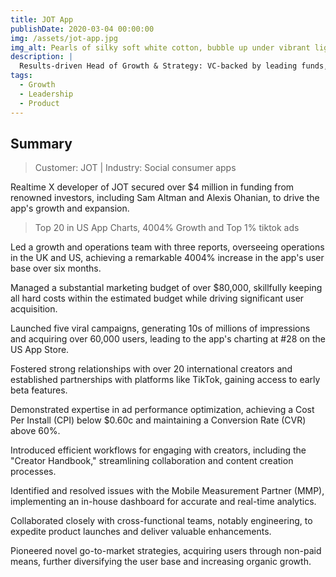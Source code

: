 ```yaml
---
title: JOT App
publishDate: 2020-03-04 00:00:00
img: /assets/jot-app.jpg
img_alt: Pearls of silky soft white cotton, bubble up under vibrant lighting
description: |
  Results-driven Head of Growth & Strategy: VC-backed by leading funds, executed viral campaigns, and achieved exponential user growth.
tags:
  - Growth
  - Leadership
  - Product
---
```

## Summary 
> Customer: JOT | Industry: Social consumer apps  
 
Realtime X developer of JOT secured over $4 million in funding from renowned investors, including Sam Altman and Alexis Ohanian, to drive the app's growth and expansion.

>Top 20 in US App Charts, 4004% Growth and Top 1% tiktok ads

Led a growth and operations team with three reports, overseeing operations in the UK and US, achieving a remarkable 4004% increase in the app's user base over six months.

Managed a substantial marketing budget of over $80,000, skillfully keeping all hard costs within the estimated budget while driving significant user acquisition.

Launched five viral campaigns, generating 10s of millions of impressions and acquiring over 60,000 users, leading to the app's charting at #28 on the US App Store.

Fostered strong relationships with over 20 international creators and established partnerships with platforms like TikTok, gaining access to early beta features.

Demonstrated expertise in ad performance optimization, achieving a Cost Per Install (CPI) below $0.60c and maintaining a Conversion Rate (CVR) above 60%.

Introduced efficient workflows for engaging with creators, including the "Creator Handbook," streamlining collaboration and content creation processes.

Identified and resolved issues with the Mobile Measurement Partner (MMP), implementing an in-house dashboard for accurate and real-time analytics.

Collaborated closely with cross-functional teams, notably engineering, to expedite product launches and deliver valuable enhancements.

Pioneered novel go-to-market strategies, acquiring users through non-paid means, further diversifying the user base and increasing organic growth.


